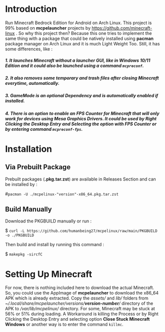 # Introduction
Run Minecraft Bedrock Edition for Android on Arch Linux. This project is 99% based on **mcpelauncher** projects by https://github.com/minecraft-linux . So why this project then? Because this one tries to implement the same thing with a package that could be natively installed using **pacman**  package manager on Arch Linux and it is much Light Weight Too. Still, it has some differences, like :
##### 1. It launches Minecraft without a launcher GUI, like in Windows 10/11 Edition and it could also be launched using a command ``mcpreconf``.
##### 2. It also removes some temporary and trash files after closing Minecraft everytime, automatically.
##### 3. GameMode is an optional Dependency and is automatically enabled if installed. 
##### 4. There is an option to enable an FPS Counter for Minecraft that will only work for devices using **Mesa Graphics Drivers**. It could be used by Right Clicking the Desktop Entry and Selecting the option with FPS Counter or by entering command ``mcpreconf-fps``.
# Installation
## Via Prebuilt Package
Prebuilt packages (**.pkg.tar.zst**) are available in Releases Section and can be installed by :

#`` pacman -U ./mcpelinux-"version"-x86_64.pkg.tar.zst ``
## Build Manually
Download the PKGBUILD manually or run :

$ `` curl -L https://github.com/humanbeing27/mcpelinux/raw/main/PKGBUILD -o ./PKGBUILD ``

Then build and install by running this command :

$ `` makepkg -sircfC ``
# Setting Up Minecraft
For now, there is nothing included here to download the actual Minecraft. So, you could use the AppImage of **mcpelauncher** to download the x86_64 APK which is already extracted. Copy the *assets/* and *lib/* folders from *~/.local/share/mcpelauncher/versions/**version-number**/* directory of the APK to */var/lib/mcpelinux/* directory. For some,  Minecraft may be stuck at 56% or 51% during loading. A Workaround is killing the Process or by Right Clicking the Desktop Entry and selecting option **Close Stuck Minecraft Windows** or another way is to enter the command ``killmc``.
